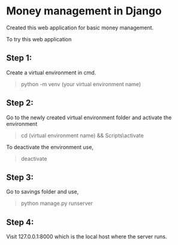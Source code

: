 # Money management in Django
Created this web application for basic money management.

To try this web application

## Step 1:
Create a virtual environment in cmd.
> python -m venv (your virtual environment name)

## Step 2:
Go to the newly created virtual environment folder and activate the environment
> cd (virtual environment name) && Scripts\activate

To deactivate the environment use,
> deactivate

## Step 3:
Go to savings folder and use,
> python manage.py runserver

## Step 4:
Visit 127.0.0.1:8000 which is the local host where the server runs.
